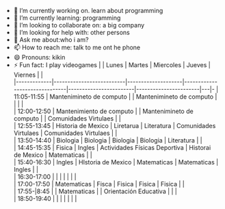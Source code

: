 

- 🔭 I’m currently working on. learn about programming 
- 🌱 I’m currently learning: programming
- 👯 I’m looking to collaborate on: a big company
- 🤔 I’m looking for help with: other persons
- 💬 Ask me about:who i am?
- 📫 How to reach me: talk to me  ont he phone
- 😄 Pronouns: kikin
- ⚡ Fun fact: I play videogames
|             | Lunes                    | Martes             | Miercoles                     | Jueves                 | Viernes               |   |         
|-------------|--------------------------|--------------------|-------------------------------|------------------------|-----------------------|---|-
| 11:05-11:55 | Mantenimineto de computo |                    | Mantenimineto de computo      |                        |                       |   |     
| 12:00-12:50 | Mantenimiento de computo |                    | Mantenimineto de computo      |                        | Comunidades Virtulaes |   |        
| 12:55-13:45 | Historia de Mexico       | Liretarua          | Literatura                    | Comunidades Virtulaes  | Comunidades Virtulaes |   |   
| 13:50-14:40 | Biologia                 | Biologia           | Biologia                      | Biologia               | Literatura            |   |     
| 14:45-15:35 | Fisica                   | Ingles             | Actividades Físicas Deportiva | Historai de Mexico     | Matematicas           |   |       
| 15:40-16:30 | Ingles                   | HIstoria de Mexico | Matematicas                   | Matematicas            | Ingles                |   |   
| 16:30-17:00 |                          |                    |                               |                        |                       |   |     
| 17:00-17:50 | Matematicas              | Fisca              | Fisica                        | Fisica                 | Fisica                |   |     
| 17:55-|8:45 |                          | Matematicas        |                               | Orientación Educativa  |                       |   |       
| 18:50-19:40 |                          |                    |                               |                        |                       |   |      
